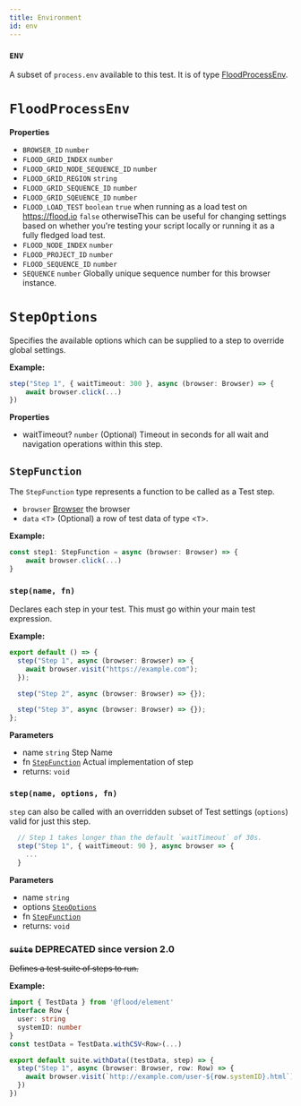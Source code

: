 ```yaml
---
title: Environment
id: env
---
```


### `ENV`

A subset of `process.env` available to this test. It is of type [FloodProcessEnv][].

# `FloodProcessEnv`

**Properties**

- `BROWSER_ID` `number`
- `FLOOD_GRID_INDEX` `number`
- `FLOOD_GRID_NODE_SEQUENCE_ID` `number`
- `FLOOD_GRID_REGION` `string`
- `FLOOD_GRID_SEQUENCE_ID` `number`
- `FLOOD_GRID_SQEUENCE_ID` `number`
- `FLOOD_LOAD_TEST` `boolean` `true` when running as a load test on <https://flood.io>
  `false` otherwiseThis can be useful for changing settings based on whether you're
  testing your script locally or running it as a fully fledged load test.
- `FLOOD_NODE_INDEX` `number`
- `FLOOD_PROJECT_ID` `number`
- `FLOOD_SEQUENCE_ID` `number`
- `SEQUENCE` `number` Globally unique sequence number for this browser instance.

# `StepOptions`

Specifies the available options which can be supplied to a step to override global settings.

**Example:**

```typescript
step("Step 1", { waitTimeout: 300 }, async (browser: Browser) => {
	await browser.click(...)
})
```

**Properties**

- waitTimeout? `number` (Optional) Timeout in seconds for all wait and navigation operations within this step.

## `StepFunction`

The `StepFunction` type represents a function to be called as a Test step.

- `browser` [Browser][] the browser
- `data` &lt;`T`> (Optional) a row of test data of type &lt;`T`>.

**Example:**

```typescript
const step1: StepFunction = async (browser: Browser) => {
	await browser.click(...)
}
```

### `step(name, fn)`

Declares each step in your test. This must go within your main test expression.

**Example:**

```typescript
export default () => {
  step("Step 1", async (browser: Browser) => {
    await browser.visit("https://example.com");
  });

  step("Step 2", async (browser: Browser) => {});

  step("Step 3", async (browser: Browser) => {});
};
```

**Parameters**

- name `string` Step Name
- fn [`StepFunction`][stepfunction] Actual implementation of step
- returns: `void`

### `step(name, options, fn)`

`step` can also be called with an overridden subset of Test settings (`options`) valid for just this step.

```typescript
  // Step 1 takes longer than the default `waitTimeout` of 30s.
  step("Step 1", { waitTimeout: 90 }, async browser => {
    ...
  }
```

**Parameters**

- name `string`
- options [`StepOptions`][stepoptions]
- fn [`StepFunction`][stepfunction]
- returns: `void`

### ~~`suite`~~ DEPRECATED since version 2.0

~~Defines a test suite of steps to run.~~

**Example:**

```typescript
import { TestData } from '@flood/element'
interface Row {
  user: string
  systemID: number
}
const testData = TestData.withCSV<Row>(...)

export default suite.withData((testData, step) => {
  step("Step 1", async (browser: Browser, row: Row) => {
    await browser.visit(`http://example.com/user-${row.systemID}.html`)
  })
})
```

[floodprocessenv]: #floodprocessenv
[browser]: Browser
[suite]: #suite-deprecated-since-version-20
[stepfunction]: #stepfunction
[stepoptions]: #stepoptions
